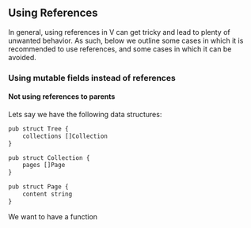 ## Using References

In general, using references in V can get tricky and lead to plenty of unwanted behavior. As such, below we outline some cases in which it is recommended to use references, and some cases in which it can be avoided.

### Using mutable fields instead of references

#### Not using references to parents

Lets say we have the following data structures:

```js
pub struct Tree {
    collections []Collection
}

pub struct Collection {
    pages []Page
}

pub struct Page {
    content string
}
```

We want to have a function 